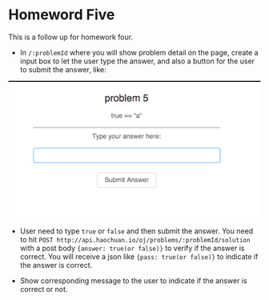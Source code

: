 # Homeword Five

This is a follow up for homework four.

* In `/:problemId` where you will show problem detail on the page, create a input box to let the user type the answer, and also a button for the user to submit the answer, like:

![Example](../diagram/dist/12-hw5-1.png)

* User need to type `true` or `false` and then submit the answer. You need to hit `POST http://api.haochuan.io/oj/problems/:problemId/solution` with a post body `{answer: true(or false)}` to verify if the answer is correct. You will receive a json like `{pass: true(or false)}` to indicate if the answer is correct.

* Show corresponding message to the user to indicate if the answer is correct or not.
